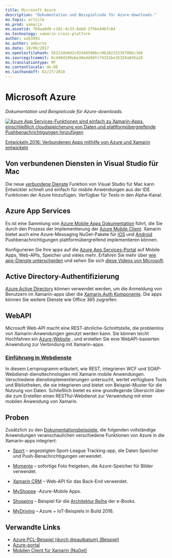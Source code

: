 ```yaml
---
title: Microsoft Azure
description: "Dokumentation und Beispielcode für Azure-downloads."
ms.topic: article
ms.prod: xamarin
ms.assetid: 7b9aa8d9-c181-4c33-8ab0-2f56e4dbfc04
ms.technology: xamarin-cross-platform
author: asb3993
ms.author: amburns
ms.date: 10/09/2017
ms.openlocfilehash: 55213de8d2c93349598bcc9b10232535f09bc3d6
ms.sourcegitcommit: 6cd40d190abe38edd50fc74331be15324a845a28
ms.translationtype: MT
ms.contentlocale: de-DE
ms.lasthandoff: 02/27/2018
---
```

# <a name="microsoft-azure"></a>Microsoft Azure

_Dokumentation und Beispielcode für Azure-downloads._

[ ![](images/evolve-mikej-azure-sml.png "Azure App Services-Funktionen sind einfach zu Xamarin-Apps, einschließlich cloudspeicherung von Daten und plattformübergreifende Pushbenachrichtigungen hinzufügen")](https://evolve.xamarin.com/session/56ec886fde91c6253c277bc6)

[Entwickeln 2016: Verbundenen Apps mithilfe von Azure und Xamarin entwickeln](https://evolve.xamarin.com/session/56ec886fde91c6253c277bc6)

## <a name="connected-services-in-visual-studio-for-mac"></a>Von verbundenen Diensten in Visual Studio für Mac

Die neue [verbundene Dienste](connected-services.md) Funktion von Visual Studio für Mac kann Entwickler schnell und einfach für mobile Anwendungen aus der IDE Funktionen der Azure hinzufügen. Verfügbar für Tests in den Alpha-Kanal.


## <a name="azure-app-services"></a>Azure App Services

Es ist eine Sammlung von [Azure Mobile Apps Dokumentation](~/cross-platform/data-cloud/mobile-apps.md) führt, die Sie durch den Prozess der Implementierung der [Azure Mobile Client](https://www.nuget.org/packages/Microsoft.Azure.Mobile.Client/).
Xamarin bietet auch eine Azure-Messaging NuGet-Pakete für [iOS](https://www.nuget.org/packages/Xamarin.Azure.NotificationHubs.iOS/) und [Android](https://www.nuget.org/packages/Xamarin.Azure.NotificationHubs.Android/) Pushbenachrichtigungen plattformübergreifend implementieren können.

Konfigurieren Sie Ihre apps auf die [Azure App Services-Portal](https://portal.azure.com/) auf Mobile Apps, Web-APIs, Speicher und vieles mehr. Erfahren Sie mehr über [wie app-Dienste unterscheiden](http://azure.microsoft.com/en-us/updates/whats-new-with-azure-app-service/) und sehen Sie sich [diese Videos von Microsoft](http://azure.microsoft.com/en-us/campaigns/azure-march-announcement/).

## <a name="active-directory-authentication"></a>Active Directory-Authentifizierung

[Azure Active Directory](~/cross-platform/data-cloud/active-directory/index.md) können verwendet werden, um die Anmeldung von Benutzern im Xamarin-apps über die [Xamarin.Auth Komponente](https://www.nuget.org/packages/Xamarin.Auth/).
Die apps können Sie weitere Dienste wie Office 365 zugreifen.

## <a name="webapi"></a>WebAPI

Microsoft Web-API macht eine REST-ähnliche-Schnittstelle, die problemlos von Xamarin-Anwendungen genutzt werden kann.
Sie können leicht Hochfahren ein [Azure-Website](https://trywebsites.azurewebsites.net/) , und erstellen Sie eine WebAPI-basierten Anwendung zur Verbindung mit Xamarin-apps.


###  <a name="introduction-to-web-servicescross-platformdata-cloudweb-servicesindexmd"></a>[Einführung in Webdienste](~/cross-platform/data-cloud/web-services/index.md)

In diesem Lernprogramm erläutert, wie REST, integrieren WCF und SOAP-Webdienst-diensttechnologien mit Xamarin mobile Anwendungen. Verschiedene dienstimplementierungen untersucht, wertet verfügbare Tools und Bibliotheken, die sie integrieren und bietet von Beispiel-Muster für die Nutzung von Daten. Schließlich bietet es eine grundlegende Übersicht über die zum Erstellen einen RESTful-Webdienst zur Verwendung mit einer mobilen Anwendung von Xamarin.

## <a name="samples"></a>Proben

Zusätzlich zu den [Dokumentationsbeispiele](https://github.com/xamarin/mobile-samples/tree/master/Azure), die folgenden vollständige Anwendungen veranschaulichen verschiedene Funktionen von Azure in die Xamarin-apps integriert:

- [Sport](https://github.com/xamarin/Sport) – angezeigten Sport-League Tracking-app, die Daten Speicher und Push-Benachrichtigungen verwendet.
- [Momente](https://github.com/pierceboggan/Moments) – sofortige Foto freigeben, die Azure-Speicher für Bilder verwendet.
- [Xamarin CRM](https://github.com/xamarin/app-crm) – Web-API für das Back-End verwendet.
- [MyShoppe](https://github.com/jamesmontemagno/MyShoppe) -Azure-Mobile Apps.

- [Shopping](https://github.com/dotnet-architecture/eShopOnContainers) – Beispiel für die [Architektur Reihe](https://www.microsoft.com/net/learn/architecture) der e-Books.
- [MyDriving](https://azure.microsoft.com/en-us/campaigns/mydriving/) – Azure + IoT-Beispiels in Build 2016.


## <a name="related-links"></a>Verwandte Links

- [Azure PCL-Beispiel (durch @paulbatum) (Beispiel)](https://github.com/paulbatum/mobile-services-xamarin-pcl)
- [Azure-portal](http://azure.microsoft.com/)
- [Mobilen Client für Xamarin (NuGet)](https://www.nuget.org/packages/Microsoft.Azure.Mobile.Client/)
